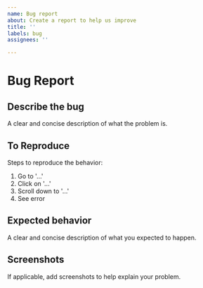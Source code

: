 ```yaml
---
name: Bug report
about: Create a report to help us improve
title: ''
labels: bug
assignees: ''

---
```


# Bug Report

## Describe the bug

A clear and concise description of what the problem is.

## To Reproduce

Steps to reproduce the behavior:

1. Go to '...'
2. Click on '...'
3. Scroll down to '...'
4. See error

## Expected behavior

A clear and concise description of what you expected to happen.

## Screenshots

If applicable, add screenshots to help explain your problem.
